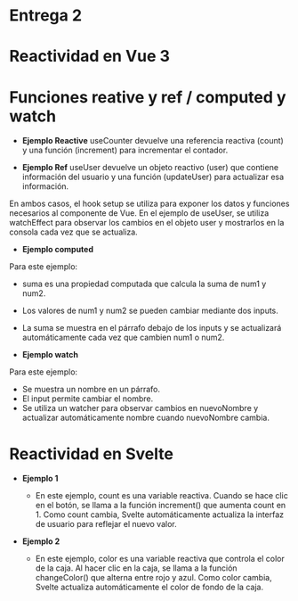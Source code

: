 # Entrega 2 

# Reactividad en Vue 3

   # Funciones reative y ref / computed y watch 

- **Ejemplo Reactive**
 useCounter devuelve una referencia reactiva (count) y una función (increment) para incrementar el contador.

- **Ejemplo Ref**
 useUser devuelve un objeto reactivo (user) que contiene información del usuario y una función (updateUser) para actualizar esa información.

En ambos casos, el hook setup se utiliza para exponer los datos y funciones necesarios al componente de Vue.
En el ejemplo de useUser, se utiliza watchEffect para observar los cambios en el objeto user y mostrarlos en la consola cada vez que se actualiza.

- **Ejemplo computed**
  
Para este ejemplo: 
  - suma es una propiedad computada que calcula la suma de num1 y num2.
  - Los valores de num1 y num2 se pueden cambiar mediante dos inputs.
  - La suma se muestra en el párrafo debajo de los inputs y se actualizará automáticamente cada vez que cambien num1 o num2.

- **Ejemplo watch**
  
Para este ejemplo: 
  - Se muestra un nombre en un párrafo.
  - El input permite cambiar el nombre.
  - Se utiliza un watcher para observar cambios en nuevoNombre y actualizar automáticamente nombre cuando nuevoNombre cambia.

# Reactividad en Svelte

- **Ejemplo 1**
     - En este ejemplo, count es una variable reactiva. Cuando se hace clic en el botón, se llama a la función increment() que aumenta count en 1. Como count cambia, Svelte automáticamente actualiza la interfaz de usuario para reflejar el nuevo valor.

- **Ejemplo 2**
     - En este ejemplo, color es una variable reactiva que controla el color de la caja. Al hacer clic en la caja, se llama a la función changeColor() que alterna entre rojo y azul. Como color cambia, Svelte actualiza automáticamente el color de fondo de la caja.
